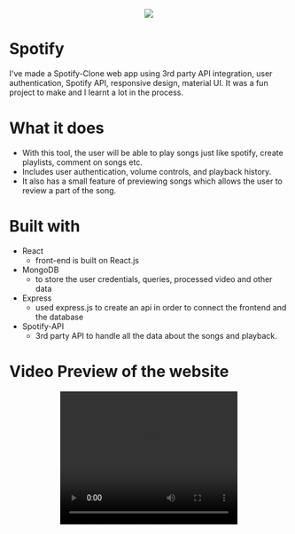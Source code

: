 <p align="center">
  <img src="https://www.scdn.co/i/_global/open-graph-default.png" />
  </p>
  
  # Spotify
  
I've made a Spotify-Clone web app using 3rd party API integration, user authentication, Spotify API, responsive design, material UI. It was a fun project to make and I learnt a lot in the process.

# What it does

* With this tool, the user will be able to play songs just like spotify, create playlists, comment on songs etc.
* Includes user authentication, volume controls, and playback history.
* It also has a small feature of previewing songs which allows the user to review a part of the song.


# Built with
* React
  * front-end is built on React.js
* MongoDB
  * to store the user credentials, queries, processed video and other data
* Express
  * used express.js to create an api in order to connect the frontend and the database
* Spotify-API 
  * 3rd party API to handle all the data about the songs and playback.



# Video Preview of the website
<p align="center">
  <video width="320" height="240" controls>
    <source src="https://drive.google.com/file/d/1c7KDNNLNX_TtzpybuD1iqkLdmojddc2U/view?usp=sharing" type="video/mp4">
    Your browser does not support the video tag.
  </video>
</p>


